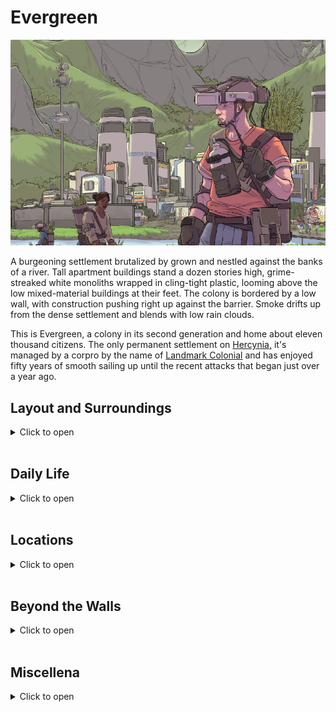 # Evergreen

<p align="center">
    <img style="max-height: 500px;" src="../../img/evergreen.png"/>
</p>

A burgeoning settlement brutalized by grown and nestled against the banks of a river. Tall apartment buildings stand a dozen stories high, grime-streaked white monoliths wrapped in cling-tight plastic, looming above the low mixed-material buildings at their feet. The colony is bordered by a low wall, with construction pushing right up against the barrier. Smoke drifts up from the dense settlement and blends with low rain clouds.

This is Evergreen, a colony in its second generation and home about eleven thousand citizens. The only permanent settlement on [Hercynia,](../things/hercynia.md) it's managed by a corpro by the name of [Landmark Colonial](../factions/landmark-colonial.md) and has enjoyed fifty years of smooth sailing up until the recent attacks that began just over a year ago.

## Layout and Surroundings

<details>
    <summary>Click to open</summary>
<p>Evergreen’s western edge is bordered by a wide, slow-moving river. Across the water is a broad expanse of semi-developed farmland that stretches for kilometers before petering out into thick, temperate rainforest.</p>

<p>The colony’s initial urban growth boundary was defined by [Patience,](../people/patience.md) the colony’s administrative NHP, and staked out by planners and construction workers. Tall, vacant apartment blocks stand close to the river – ten-plus stories of habitats built, sealed, and awaiting their tenants — and loom over the comparatively small, populated inland districts, which are composed of smaller apartment blocks, two to three stories tall.</p>

<p>This eastern side of Evergreen looks out towards the strait. A squat prefab wall rings the current boundaries of the city; beyond is a muddy clear-cut, expanding every day as massive drone cutters and their handlers chew into the old growth east of the city center. The colony’s landing bowl — where ships land and depart – rests a few kilometers southeast of the settlement as well. Until the summer, it is flooded, the pad at the bottom in need of repair.</p>
</details>
<br/>

## Daily Life

<details>
    <summary>Click to open</summary>
<p>For the last 50 years, life in Evergreen has been fairly mundane. Patience determines the roles of individual colonists based on a combination of their SSC-calculated “genetic predispositions”, agglomerated aptitude tests, and personal preferences, then assigns daily, weekly, monthly, and yearly tasks designed to guide their development and career goals. For most colonists, this means one of three things: they produce, engineer, or facilitate.</p>

<p>The production track includes farming, crafting, resource extraction, harvesting, manufacturing, fabrication, and other responsibilities with a focus on physical good production and maintenance. These colonists tend to be the ones growing, harvesting, and preparing foodstuffs, biofuel, raw materials, consumable goods, and so on. Farmers, brewers, clothiers, carpenters, loggers, miners, ranchers, and general workers are all counted in this category. This is the track for all-rounders and skilled general laborers, meant to ensure that the colony has a wide base of talent and human resources from which it can draw.</p>

<p>Engineer-track colonists adopt industrial and scientific roles and others that require deeper or more specialized training. An engineer-track colonist might be an electrical or mechanical engineer, a subaltern technician, a printmaster, a meteorologist, an omninet specialist, a nuclear engineer, a drone pilot, a doctor, or a medical technician. These people are specialists, meant to ensure the colony’s systems are as efficient and reliable as possible.</p>

<p>The facilitator track, last of all, is a fluid category with a focus on interpersonal aptitude. The colonists assigned to these roles are teachers, foremen, operations managers, city planners, coders, bureaucrats, assistants, and therapists — people who work to ensure the smooth functioning of the colony and the health of its people, now and into the future.</p>

<p>The militia is made up of a third of each of these tracks, augmented by subaltern units.</p>
</details>
<br/>

## Locations

<details>
    <summary>Click to open</summary>
<h4>Residential Districts</h4>

<p>The city’s residential districts are generally composed of mixed high-density apartments, transit corridors, and short, walkable blocks. The western quadrants are the most built up, and the least occupied – they were built for future generations to move in and occupy. The streets in those areas are largely vacant. The eastern side, meanwhile, is lower built and less dense – though not significantly so – and is home to the bulk of Evergreen’s population.</p>

<h4>Founders Bridge</h4>

<p>A bridge in the process of being built across Evergreen’s river, the Founders Bridge connects the agricultural western bank to the built-up eastern bank. The concrete bridge is halfway complete. A wooden bridge spans the rest of the distance, built across pylons that will later support the completed bridge. Currently, the bridge can support foot traffic, ground cars, and beasts of burden, but not mechs.</p>

<h4>Stable Reactor Plant</h4>

<p>Well downriver, on the east side of the river, sit the twin coolant towers of Evergreen’s Stable Reactor Plant, Towers 1 & 2. Salvaged from the colony ship that brought the first generation of colonists to Hercynia, the stable reactors at the plant can theoretically power Evergreen for millennia. A paved road leads from the colony to the reactor, where there is also a small campus for the reactor’s engineers.</p>

<p>The day-to-day functions of the plant are largely automated, controlled by an on-site comp/con and monitored by Patience, with ultimate executive authority given over to on-site engineers.</p>

<h4>Communication Towers 1, 2, and 3</h4>

<p>Evergreen’s local omninet and subomni communications are bolstered by three communications towers set up in a triangle around the settlement. Their primary function is to increase the broadcast range of the colony’s radio coverage and better direct comms lasers into and out of the valley in which the settlement lies. As a secondary function, they can provide limited-bandwidth omninet communications in the event of a node shutdown.</p>

<h4>The Bottom of the Well</h4>

<p>A popular and well-trafficked tavern, the Bottom of the Well is a hunched, three-story building with an enclosed patio area. It is set against the river with docks extending out into the shallows. The whole first floor is a bar, meeting place, and performance space. One wall opens out onto the docks and can be buttoned up in the cold. The second and third floors contain modest one-bedroom apartments. The roof offers another patio space, where laundry is often air-dried during the summer. You have comfortable, functional lodgings here.</p>

<p>The Bottom is owned by Mir Bahadur, a first-generation Evergreen-Hercynian in his late sixties. Mir once worked for Castor Fielding as an engineer and maintains a friendly relationship with him.</p>

<h4>Governor's Farm</h4>

<p>Built in the center of the city, the Governor’s Farm is a walled complex serving as the administrative heart of Evergreen. It houses not only Patience’s physical architecture, but the Council Hall, the town’s municipal data storage center, the militia’s main armory, a cold gene storage site, the settlement’s omninet tower, and its largest printer, along with a number of administrative offices and outbuildings. Gated checkpoints control ingress and egress at each cardinal direction. The central cluster of administrative buildings, including the Council Hall, is colloquially called “the Governor’s Mansion”. This is where Patience holds office.</p>

<h4>Depot District</h4>

<p>Located in the northeast quadrant of Evergreen, the depot district is a busy industrial area where stored and harvested goods are housed before use. Native materials — stone, lumber, and so on — are brought in through a number of checkpoints and gates along the eastern growth boundary and housed in the district’s many warehouses. Much of the district is full of prepackaged, premade materials, offloaded from the colony ship upon arrival. These resources are kept under lock and key.</p>

<p>A host of drone swarms patrol the depot district, with hive nexuses located atop each warehouse, while the colony’s large industrial drones park in orderly ranks on broad pads of concrete.</p>
</details>
<br/>

## Beyond the Walls

<details>
    <summary>Click to open</summary>
<p>Evergreen is nestled on the floor of a wide valley bordered by tall, snow-capped mountains. Its climate is most like that of a temperate rainforest, with summer storms that bring floods and, rarely, snow that reaches the valley floor in the winter.</p>

<p>In the lands around Evergreen, some colonists have made their homes on lonely tracts of cultivated farmland. The soil is rich enough now to produce sturdy crops. Native trees butt up against waving regiments of tall corns, their stalks supported by legume vines and modest gourds. Rice paddies march along the river upstream from Evergreen, siphoning the cool water out from the wide current. It is rare, but not unheard of, for colonists ranging out in any direction to encounter the rusted, decaying remains of old Union ships or mechs, forgotten after the resolution of the whatever long-forgotten war happened here. The citizens of Evergreen have been told to flag the wreckage and avoid the area, as there might be old munitions lingering in the ruins.</p>

<p>Further out lie areas of dense growth, as yet unexplored by the colonists. Bands of the planet’s surface have been imaged by passing ships, but these are standard-definition still images, poor in data beyond what is offered by the visual spectrum and shallow radar; they are scans of opportunity, at best.</p>

<p>A distant mountain range marks the northern horizon — no more than a low bruise across the horizon. Clouds spill down from the valley’s western slopes, soaking the deep woods in steady, warm rain. Further still, the land stretches for thousands and thousands of kilometers, forest eventually giving way to a frost tundra beyond a series of massive mountain ranges and broad plains. Partly a product of the natural rain shadow and partly the result of an initial glassing campaign by Union, the tundra becomes increasingly dry and cold the closer one gets to the pole.</p>

<p>To the colony’s east and west, the valley walls rise up to alpine heights from deep woods. To the east, Solo Terra is wooded and ripples with mountains. This landscape eventually gives way to a coastline that dissolves into a gray and turbulent strait, dividing the landmass from its eastern cousin – a largely unexplored and undocumented land. The west mirrors the east, with forests that run for thousands of kilometers until ocean, split only by riverlands and plains. The west is dotted with the scattered wrecks of ships that crash-landed on Hercynia, the remains of aboveground Egregorian tower-hives, and desolation scars where nothing grows.</p>

<p>South of Evergreen, the valley floor is broken by sudden buttes — evidence of the planet’s ancient glacial past — and is divided by a wide, slow river that winds south through shimmering grasslands. To the south, the forest eventually runs out into plains. Further still, the continent shatters into an ocean marked by thousands of islands that become more and more tropical the closer you get to the equator. No other continent stands between these archipelagos and the southern pole.</p>
</details>
<br/>

## Miscellena
<details>
    <summary>Click to open</summary>
    <ul>
        <li>
            <p>Everyday life in Evergreen is goal-driven and worked in AM and PM shifts. Most production and construction occurs during the earlier shifts, while maintenance and the quieter production and construction jobs are undertaken during the PM shifts.</p>
        </li>
        <li>
            <p>Patience is, essentially, omnipresent. Colonists’ homes (the ones on the grid, at least) are all patched into Patience via their resident comp/con units, personal assistants that keep their calendars and schedules, reminders, contacts, and so on. Most colonists have also fabricated slates. Patience listens, collects, and collates all data in their central storage unit below the Governor’s Farm. The relationship is one-way: while the comp/cons can feed information back to Patience, colonists typically can’t access high-level data from the NHP without clearance granted by their job portfolios.</p>
        </li>
        <li>
            <p>Evergreen operates on a hundred-year plan: a century after landfall, the colony will be at capacity — two hundred thousand citizens — and well on the way to a complete transition from an NHP-administered settlement to one governed by a fully organic leadership. In the meantime, Patience runs the show, with interpersonal conflicts handled by a Settler’s Council of elected representatives.</p>
        </li>
        <li>
            <p>Requisition is the currency of Evergreen. Patience administers colonists’ license data and apportions out print time. Colonists receive a guaranteed base level of requisition with the ability to earn more through training and education, completion of assigned goals, community service, celebrations of birthdays and other holidays, community service, victory in local sports leagues, artistic pursuits, and so on. When dealing with the unsanctioned homesteads of the Gray Towns, colonists barter goods and services. There is, of course, a healthy unsanctioned market in Evergreen that runs in parallel to the official economy.</p>
        </li>
        <li>
            <p>Evergreen has five festivals: Settlement Day (a celebration of the colony’s foundation), New Year’s Day, Heart of Winter (a festive dinner at the heart of winter), Summer’s Dawn (usually a field day at the beginning of summer), and Landmark Day (a mandatory celebration of the foundation of Landmark Colonial).</p>
        </li>
    </ul>
</details>
